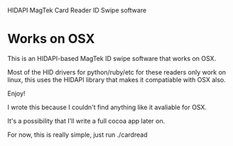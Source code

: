 HIDAPI MagTek Card Reader ID Swipe software
######

Works on OSX
=======

This is an HIDAPI-based MagTek ID swipe software that works on OSX.

Most of the HID drivers for python/ruby/etc for these readers only work on linux, this uses the HIDAPI library that makes it compatiable with OSX also.

Enjoy!

I wrote this because I couldn't find anything like it avaliable for OSX.

It's a possibility that I'll write a full cocoa app later on.

For now, this is really simple, just run ./cardread
